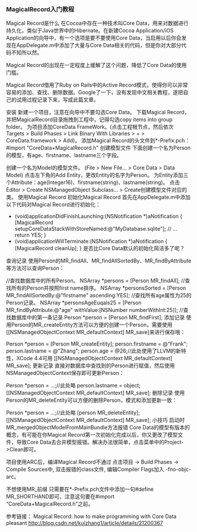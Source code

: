 ### MagicalRecord入门教程

Magical Record是什么
在Cocoa中存在一种技术叫Core Data，用来对数据进行持久化，类似于Java世界中的Hibernate。在新建Cocoa Application/iOS Application的向导中，有一个选项是要不要使用Core Data，当启用以后你会发现在AppDelegate.m中添加了大量与Core Data相关的代码，但是你对大部分代码不知所以然。

Magical Record的出现在一定程度上缓解了这个问题，降低了Core Data的使用门槛。

Magical Record借用了Ruby on Rails中的Active Record模式，使得你可以非常容易的添加、查找、删除数据。Google了一下，没有发现中文相关教程，遂把自己的试用过程记录下来，写成此篇文章。

安装
新建一个项目，注意在向导中不要勾选Core Data。
下载Magical Record，并把MagicalRecord目录拖拽到工程中，记得勾选copy items into group folder。
为项目添加CoreData FrameWork。(点击工程根节点，然后依次Targets > Build Phases > Link Binary With Libraries > + > CoreData.framework > Add)。
添加Magical Record的头文件到*-Prefix.pch：
 #import "CoreData+MagicalRecord.h"
创建模型文件
下面创建一个名为Person的模型，有age、firstname、lastname三个字段。

创建一个名为Model的模型文件。 (File > New File… > Core Data > Data Model)
点击左下角的Add Entity，更改Entity的名字为Person。
为Entity添加三个Attribute：age(Integer16)、firstname(string)、lastname(string)。
点击Editor > Create NSManagedObject Subclass… > Create创建模型文件对应的类。
使用Magical Record
初始化Magical Record
首先在AppDelegate.m中添加以下代码对Magical Record进行初始化：

- (void)applicationDidFinishLaunching:(NSNotification *)aNotification
{
    [MagicalRecord setupCoreDataStackWithStoreNamed:@"MyDatabase.sqlite"];
    // ...
    return YES;
}
- (void)applicationWillTerminate:(NSNotification *)aNotification
{
    [MagicalRecord cleanUp];
}
是否比Core Data默认的初始化简洁多了呢？

查询记录
使用Person的MR_findAll、MR_findAllSortedBy、MR_findByAttribute等方法可以查询Person：

//查找数据库中的所有Person。
NSArray *persons = [Person MR_findAll];
//查找所有的Person并按照first name排序。
NSArray *personsSorted = [Person MR_findAllSortedBy:@"firstname" ascending:YES];
//查找所有age属性为25的Person记录。
NSArray *personsAgeEuqals25   = [Person MR_findByAttribute:@"age" withValue:[NSNumber numberWithInt:25]];
//查找数据库中的第一条记录
Person *person = [Person MR_findFirst];
添加记录
使用Person的MR_createEntity方法可以方便的创建一个Person，需要使用[[NSManagedObjectContext MR_defaultContext] MR_save]来进行保存哦：

Person *person = [Person MR_createEntity];
person.firstname = @"Frank";
person.lastname = @"Zhang";
person.age = @26;//此处使用了LLVM的新特性，XCode 4.4可用
[[NSManagedObjectContext MR_defaultContext] MR_save];
更新记录
直接对数据库中查找到的Person进行赋值，然后使用NSManagedObjectContext保存即可更新Person：

Person *person = ...;//此处略
person.lastname = object;        
[[NSManagedObjectContext MR_defaultContext] MR_save];
删除记录
使用Person的MR_deleteEntity可以方便的删除Person，模式和添加更新一致：

Person *person = ...;//此处略
[person MR_deleteEntity];
[[NSManagedObjectContext MR_defaultContext] MR_save];
小技巧
启动时MR_mergedObjectModelFromMainBundle方法报错
Core Data的模型有版本的概念，有可能在你Magical Record第一次初始化完成以后，你又更改了模型文件，导致Core Data去合并模型报错。解决办法很简单，点击菜单中的Project->Clean即可。

项目使用ARC后，编译Magical Record不通过
点击项目 -> Build Phases -> Compile Sources中, 双击报错的class文件, 编辑Compiler Flags加入 -fno-objc-arc。

不想使用MR_前缀
只需要在*-Prefix.pch文件中添加一句#define MR_SHORTHAND即可，注意这句要在#import “CoreData+MagicalRecord.h”之前。

参考链接：
Magical Record: how to make programming with Core Data pleasant
http://blog.csdn.net/kuizhang1/article/details/21200367
